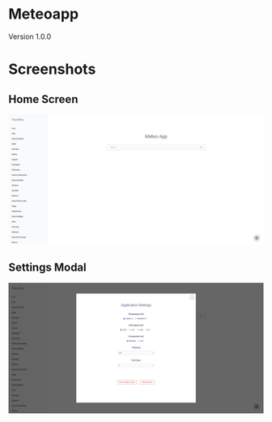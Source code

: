 # Meteoapp

Version 1.0.0

# Screenshots
## Home Screen
![App screenshot](./screenshot.png)

## Settings Modal
![Settings screenshot](./settings.png)